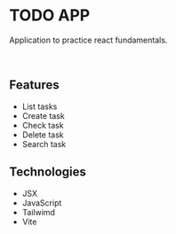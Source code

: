 # TODO APP
Application to practice react fundamentals.

<br>

## Features 

- List tasks
- Create task
- Check task
- Delete task
- Search task

## Technologies

- JSX
- JavaScript
- Tailwimd
- Vite